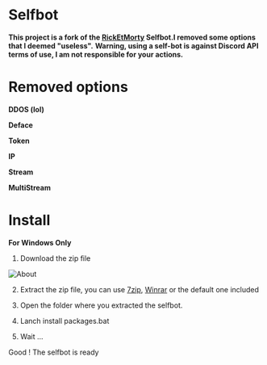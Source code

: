 # Selfbot
**This project is a fork of the [RickEtMorty](https://github.com/punchnox/rick-et-morty) Selfbot.I removed some options that I deemed "useless".**
**Warning, using a self-bot is against Discord API terms of use, I am not responsible for your actions.**
# Removed options
**DDOS (lol)**

**Deface**

**Token**

**IP**

**Stream**

**MultiStream**
# Install
**For Windows Only**
1) Download the zip file

![About](https://i.postimg.cc/VLGL3QHr/Screenshot-2020-07-28-Anti-D0xx-rick-et-mortyr.png)

2) Extract the zip file, you can use [7zip](https://www.7-zip.org), [Winrar](https://www.win-rar.com/start.html?&L=10) or the default one included

3) Open the folder where you extracted the selfbot.

4) Lanch install packages.bat

5) Wait ...

Good ! The selfbot is ready







